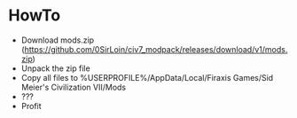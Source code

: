 # HowTo

- Download mods.zip (https://github.com/0SirLoin/civ7_modpack/releases/download/v1/mods.zip)
- Unpack the zip file
- Copy all files to %USERPROFILE%/AppData/Local/Firaxis Games/Sid Meier's Civilization VII/Mods
- ???
- Profit
